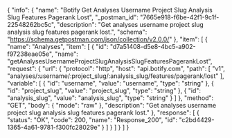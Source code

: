 {
  "info": {
    "name": "Botify Get Analyses Username Project Slug Analysis Slug Features Pagerank Lost",
    "_postman_id": "7665e918-f6be-42f1-9c1f-22548262bc5c",
    "description": "Get analyses username project slug analysis slug features pagerank lost.",
    "schema": "https://schema.getpostman.com/json/collection/v2.0.0/"
  },
  "item": [
    {
      "name": "Analyses",
      "item": [
        {
          "id": "d7a51408-d5e8-4bc5-a902-f97238eae05e",
          "name": "getAnalysesUsernameProjectSlugAnalysisSlugFeaturesPagerankLost",
          "request": {
            "url": {
              "protocol": "http",
              "host": "api.botify.com",
              "path": [
                "v1",
                "analyses/:username/:project_slug/:analysis_slug/features/pagerank/lost"
              ],
              "variable": [
                {
                  "id": "username",
                  "value": "username",
                  "type": "string"
                },
                {
                  "id": "project_slug",
                  "value": "project_slug",
                  "type": "string"
                },
                {
                  "id": "analysis_slug",
                  "value": "analysis_slug",
                  "type": "string"
                }
              ]
            },
            "method": "GET",
            "body": {
              "mode": "raw"
            },
            "description": "Get analyses username project slug analysis slug features pagerank lost."
          },
          "response": [
            {
              "status": "OK",
              "code": 200,
              "name": "Response_200",
              "id": "c2bd4429-1365-4a61-9781-f300fc28029e"
            }
          ]
        }
      ]
    }
  ]
}
